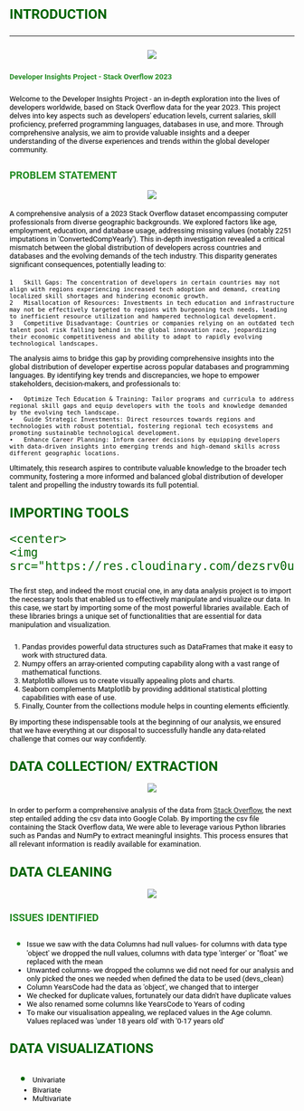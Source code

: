 <font color='DarkGreen'> <font face="roboto" size="5"> **INTRODUCTION**

---
<center>
    <img src="https://res.cloudinary.com/dezsrv0us/image/upload/c_pad,w_500,h_300/v1706448387/1_juhm4z.png">
</center>

<font color='forestgreen'> <font face="roboto" size="2">
**Developer Insights Project - Stack Overflow 2023**

<font color='black'> <font face="roboto" size="2">
Welcome to the Developer Insights Project - an in-depth exploration into the lives of developers worldwide, based on Stack Overflow data for the year 2023. This project delves into key aspects such as developers' education levels, current salaries, skill proficiency, preferred programming languages, databases in use, and more. Through comprehensive analysis, we aim to provide valuable insights and a deeper understanding of the diverse experiences and trends within the global developer community.

<font color='forestGreen'> <font face="roboto" size="4"> **PROBLEM STATEMENT**
---

<center>
    <img src="https://res.cloudinary.com/dezsrv0us/image/upload/c_pad,w_500,h_300/v1706449232/2_oa4m8v.png">
</center>

<font color='black'> <font face="roboto" size="2">
A comprehensive analysis of a 2023 Stack Overflow dataset encompassing computer professionals from diverse geographic backgrounds. We explored factors like age, employment, education, and database usage, addressing missing values (notably 2251 imputations in 'ConvertedCompYearly'). This in-depth investigation revealed a critical mismatch between the global distribution of developers across countries and databases and the evolving demands of the tech industry. This disparity generates significant consequences, potentially leading to:

	1	Skill Gaps: The concentration of developers in certain countries may not align with regions experiencing increased tech adoption and demand, creating localized skill shortages and hindering economic growth.
	2	Misallocation of Resources: Investments in tech education and infrastructure may not be effectively targeted to regions with burgeoning tech needs, leading to inefficient resource utilization and hampered technological development.
	3	Competitive Disadvantage: Countries or companies relying on an outdated tech talent pool risk falling behind in the global innovation race, jeopardizing their economic competitiveness and ability to adapt to rapidly evolving technological landscapes.
<font color='black'> <font face="roboto" size="2">The analysis aims to bridge this gap by providing comprehensive insights into the global distribution of developer expertise across popular databases and programming languages. By identifying key trends and discrepancies, we hope to empower stakeholders, decision-makers, and professionals to:

	•	Optimize Tech Education & Training: Tailor programs and curricula to address regional skill gaps and equip developers with the tools and knowledge demanded by the evolving tech landscape.
	•	Guide Strategic Investments: Direct resources towards regions and technologies with robust potential, fostering regional tech ecosystems and promoting sustainable technological development.
	•	Enhance Career Planning: Inform career decisions by equipping developers with data-driven insights into emerging trends and high-demand skills across different geographic locations.
<font color='black'> <font face="roboto" size="2">Ultimately, this research aspires to contribute valuable knowledge to the broader tech community, fostering a more informed and balanced global distribution of developer talent and propelling the industry towards its full potential.

<font color='DarkGreen'> <font face="roboto" size="5"> **IMPORTING TOOLS**
---

    <center>
    <img src="https://res.cloudinary.com/dezsrv0us/image/upload/c_pad,w_500,h_300/v1706450114/3_jb00sy.png">
</center>

<font color='black'> <font face="roboto" size="2">The first step, and indeed the most crucial one, in any data analysis project is to import the necessary tools that enabled us to effectively manipulate and visualize our data.
In this case, we start by importing some of the most powerful libraries available. Each of these libraries brings a unique set of functionalities that are essential for data manipulation and visualization.

1.  <font color='black'> <font face="roboto" size="2"> Pandas provides powerful data structures such as DataFrames that make it easy to work with structured data.
2.  <font color='black'> <font face="roboto" size="2"> Numpy offers an array-oriented computing capability along with a vast range of mathematical functions.
1.   <font color='black'> <font face="roboto" size="2">Matplotlib allows us to create visually appealing plots and charts.
2. <font color='black'> <font face="roboto" size="2">  Seaborn complements Matplotlib by providing additional statistical plotting capabilities with ease of use.
1.  <font color='black'> <font face="roboto" size="2"> Finally, Counter from the collections module helps in counting elements efficiently.

<font color='black'> <font face="roboto" size="2">By importing these indispensable tools at the beginning of our analysis, we ensured that we have everything at our disposal to successfully handle any data-related challenge that comes our way confidently.

<font color='DarkGreen'> <font face="roboto" size="5"> **DATA COLLECTION/ EXTRACTION**
---

<center>
    <img src="https://res.cloudinary.com/dezsrv0us/image/upload/c_pad,w_500,h_300/v1706450882/8_ldsnpy.png">
</center>

<font color='black'> <font face="roboto" size="2">In order to perform a comprehensive analysis of the data from [Stack Overflow](https://insights.stackoverflow.com/survey), the next step entailed adding the csv data into Google Colab.
By importing the csv file containing the Stack Overflow data, We were able to leverage various Python libraries such as Pandas and NumPy to extract meaningful insights. This process ensures that all relevant information is readily available for examination.

<font color='DarkGreen'> <font face="roboto" size="5"> **DATA CLEANING**
---

<center>
    <img src="https://res.cloudinary.com/dezsrv0us/image/upload/c_pad,w_500,h_300/v1706451141/9_uhjpfd.png">
</center>

<font color='forestGreen'> <font face="roboto" size="4"> **ISSUES IDENTIFIED**

* <font color='black'> <font face="roboto" size="2">Issue we saw with the data
Columns had null values- for columns with data type 'object' we dropped the null values, columns with data type 'interger' or "float" we replaced with the mean
* <font color='black'> <font face="roboto" size="2">Unwanted columns- we dropped the columns we did not need for our analysis and only picked the ones we  needed when defined the data to be used (devs_clean)
* <font color='black'> <font face="roboto" size="2"> Column YearsCode had the data as 'object', we changed that to interger
* <font color='black'> <font face="roboto" size="2">We checked for duplicate values, fortunately our data didn't have duplicate values
* <font color='black'> <font face="roboto" size="2">We also renamed some columns like YearsCode to Years of coding
* <font color='black'> <font face="roboto" size="2">To make our visualisation appealing, we replaced values in the Age column. Values replaced was 'under 18 years old' with '0-17 years old'

<font color='DarkGreen'> <font face="roboto" size="5"> **DATA VISUALIZATIONS**
---

  * <font color='black'> <font face="roboto" size="2"> Univariate
  *  <font color='black'> <font face="roboto" size="2"> Bivariate
  *   <font color='black'> <font face="roboto" size="2"> Multivariate
  
